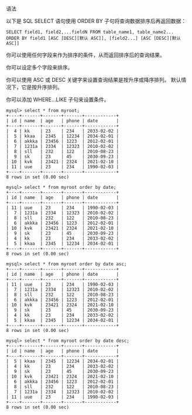 
语法

以下是 SQL SELECT 语句使用 ORDER BY 子句将查询数据排序后再返回数据：

	SELECT field1, field2,...fieldN FROM table_name1, table_name2...
	ORDER BY field1 [ASC [DESC][默认 ASC]], [field2...] [ASC [DESC][默认 ASC]]

你可以使用任何字段来作为排序的条件，从而返回排序后的查询结果。

你可以设定多个字段来排序。

你可以使用 ASC 或 DESC 关键字来设置查询结果是按升序或降序排列。 默认情况下，它是按升序排列。

你可以添加 WHERE...LIKE 子句来设置条件。

	mysql> select * from myroot;
	+----+-------+-------+-------+------------+
	| id | name  | age   | phone | date       |
	+----+-------+-------+-------+------------+
	|  4 | kk    | 23    | 234   | 2033-02-02 |
	|  5 | kkaa  | 2345  | 12234 | 2034-02-01 |
	|  6 | akkka | 23456 | 1223  | 2012-02-01 |
	|  7 | 1231a | 2334  | 12323 | 2010-02-02 |
	|  8 | sll   | 232   | 122   | 2010-08-23 |
	|  9 | sk    | 23    | 45    | 2030-09-23 |
	| 10 | kvk   | 23421 | 2324  | 2021-02-10 |
	| 11 | uue   | 23    | 234   | 1990-02-03 |
	+----+-------+-------+-------+------------+
	8 rows in set (0.00 sec)

	mysql> select * from myroot order by date;
	+----+-------+-------+-------+------------+
	| id | name  | age   | phone | date       |
	+----+-------+-------+-------+------------+
	| 11 | uue   | 23    | 234   | 1990-02-03 |
	|  7 | 1231a | 2334  | 12323 | 2010-02-02 |
	|  8 | sll   | 232   | 122   | 2010-08-23 |
	|  6 | akkka | 23456 | 1223  | 2012-02-01 |
	| 10 | kvk   | 23421 | 2324  | 2021-02-10 |
	|  9 | sk    | 23    | 45    | 2030-09-23 |
	|  4 | kk    | 23    | 234   | 2033-02-02 |
	|  5 | kkaa  | 2345  | 12234 | 2034-02-01 |
	+----+-------+-------+-------+------------+
	8 rows in set (0.00 sec)

	mysql> select * from myroot order by date asc;
	+----+-------+-------+-------+------------+
	| id | name  | age   | phone | date       |
	+----+-------+-------+-------+------------+
	| 11 | uue   | 23    | 234   | 1990-02-03 |
	|  7 | 1231a | 2334  | 12323 | 2010-02-02 |
	|  8 | sll   | 232   | 122   | 2010-08-23 |
	|  6 | akkka | 23456 | 1223  | 2012-02-01 |
	| 10 | kvk   | 23421 | 2324  | 2021-02-10 |
	|  9 | sk    | 23    | 45    | 2030-09-23 |
	|  4 | kk    | 23    | 234   | 2033-02-02 |
	|  5 | kkaa  | 2345  | 12234 | 2034-02-01 |
	+----+-------+-------+-------+------------+
	8 rows in set (0.00 sec)

	mysql> select * from myroot order by date desc;
	+----+-------+-------+-------+------------+
	| id | name  | age   | phone | date       |
	+----+-------+-------+-------+------------+
	|  5 | kkaa  | 2345  | 12234 | 2034-02-01 |
	|  4 | kk    | 23    | 234   | 2033-02-02 |
	|  9 | sk    | 23    | 45    | 2030-09-23 |
	| 10 | kvk   | 23421 | 2324  | 2021-02-10 |
	|  6 | akkka | 23456 | 1223  | 2012-02-01 |
	|  8 | sll   | 232   | 122   | 2010-08-23 |
	|  7 | 1231a | 2334  | 12323 | 2010-02-02 |
	| 11 | uue   | 23    | 234   | 1990-02-03 |
	+----+-------+-------+-------+------------+
	8 rows in set (0.00 sec)

